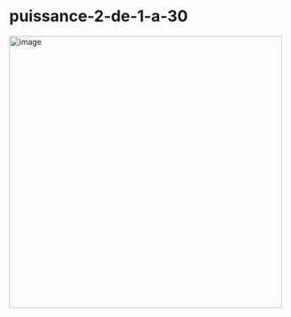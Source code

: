 # puissance-2-de-1-a-30
<img width="493" alt="image" src="https://github.com/user-attachments/assets/8f32c4c4-9c1d-4051-ba06-4aad6a78a2d6">
